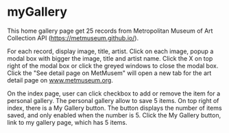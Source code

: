 # myGallery

This home gallery page get 25 records from Metropolitan Museum of Art Collection API (https://metmuseum.github.io/).

For each record, display image, title, artist. Click on each image, popup a modal box with bigger the image, title and artist name. Click the X on top right of the modal box or click the greyed windows to close the modal box. Click the "See detail page on MetMusem" will open a new tab for the art detail page on www.metmuseum.org.

On the index page, user can click checkbox to add or remove the item for a personal gallery. The personal gallery allow to save 5 items. On top right of index, there is a My Gallery button. The button displays the number of items saved, and only enabled when the number is 5. Click the My Gallery button, link to my gallery page, which has 5 items.
